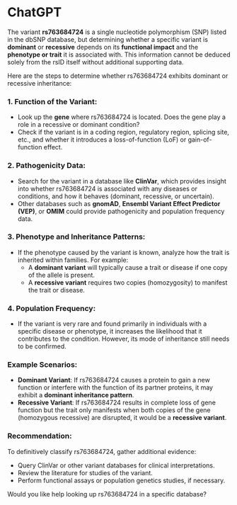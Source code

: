 # ChatGPT

The variant **rs763684724** is a single nucleotide polymorphism (SNP) listed in the dbSNP database, but determining whether a specific variant is **dominant** or **recessive** depends on its **functional impact** and the **phenotype or trait** it is associated with. This information cannot be deduced solely from the rsID itself without additional supporting data.

Here are the steps to determine whether rs763684724 exhibits dominant or recessive inheritance:

### 1. **Function of the Variant**:
   - Look up the **gene** where rs763684724 is located. Does the gene play a role in a recessive or dominant condition?
   - Check if the variant is in a coding region, regulatory region, splicing site, etc., and whether it introduces a loss-of-function (LoF) or gain-of-function effect. 

### 2. **Pathogenicity Data**:
   - Search for the variant in a database like **ClinVar**, which provides insight into whether rs763684724 is associated with any diseases or conditions, and how it behaves (dominant, recessive, or uncertain).
   - Other databases such as **gnomAD**, **Ensembl Variant Effect Predictor (VEP)**, or **OMIM** could provide pathogenicity and population frequency data.

### 3. **Phenotype and Inheritance Patterns**:
   - If the phenotype caused by the variant is known, analyze how the trait is inherited within families. For example:
     - A **dominant variant** will typically cause a trait or disease if one copy of the allele is present.
     - A **recessive variant** requires two copies (homozygosity) to manifest the trait or disease.

### 4. **Population Frequency**:
   - If the variant is very rare and found primarily in individuals with a specific disease or phenotype, it increases the likelihood that it contributes to the condition. However, its mode of inheritance still needs to be confirmed.

### Example Scenarios:
   - **Dominant Variant**: If rs763684724 causes a protein to gain a new function or interfere with the function of its partner proteins, it may exhibit a **dominant inheritance pattern**.
   - **Recessive Variant**: If rs763684724 results in complete loss of gene function but the trait only manifests when both copies of the gene (homozygous recessive) are disrupted, it would be a **recessive variant**.

### Recommendation:
To definitively classify rs763684724, gather additional evidence:
- Query ClinVar or other variant databases for clinical interpretations.
- Review the literature for studies of the variant.
- Perform functional assays or population genetics studies, if necessary.

Would you like help looking up rs763684724 in a specific database?